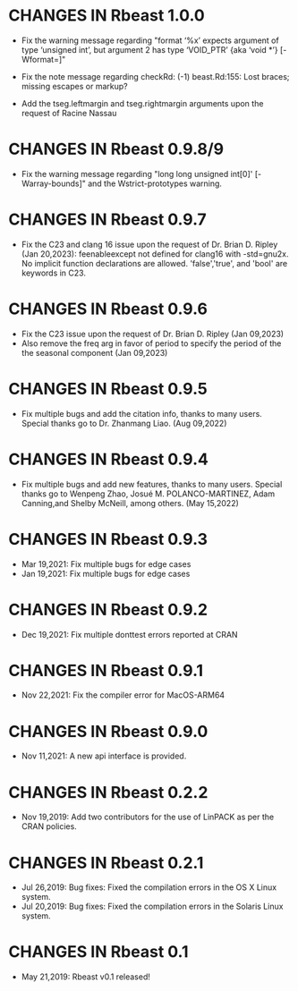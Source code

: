 # CHANGES IN Rbeast 1.0.0

* Fix the warning message regarding "format ‘%x’ expects argument of type ‘unsigned int’, but argument 2 has type ‘VOID_PTR’ {aka ‘void *’} [-Wformat=]"

* Fix the note message regarding checkRd: (-1) beast.Rd:155: Lost braces; missing escapes or markup?

* Add the tseg.leftmargin and tseg.rightmargin arguments upon the request of  Racine Nassau


# CHANGES IN Rbeast 0.9.8/9

* Fix the warning message regarding "long long unsigned int[0]' [-Warray-bounds]" and the Wstrict-prototypes warning.


# CHANGES IN Rbeast 0.9.7

* Fix the C23 and clang 16 issue upon the request of Dr. Brian D. Ripley (Jan 20,2023):
  feenableexcept not defined for clang16 with -std=gnu2x. No implicit function declarations
  are allowed. 'false','true', and 'bool' are keywords in C23.

# CHANGES IN Rbeast 0.9.6

* Fix the C23 issue upon the request of Dr. Brian D. Ripley (Jan 09,2023)
* Also remove the freq arg in favor of period to specify the period of the
 the seasonal component (Jan 09,2023)


# CHANGES IN Rbeast 0.9.5

* Fix multiple bugs and add the citation info, thanks to many users.
  Special thanks go to Dr. Zhanmang Liao. (Aug 09,2022)

# CHANGES IN Rbeast 0.9.4

* Fix multiple bugs and add new features, thanks to many users. Special 
  thanks go to Wenpeng Zhao, Josué M. POLANCO-MARTINEZ, Adam Canning,and 
  Shelby McNeill, among others. (May 15,2022)
  
# CHANGES IN Rbeast 0.9.3  

* Mar 19,2021:  Fix multiple bugs for edge cases
* Jan 19,2021:  Fix multiple bugs for edge cases

# CHANGES IN Rbeast 0.9.2  

* Dec 19,2021:  Fix multiple donttest errors reported at CRAN

# CHANGES IN Rbeast 0.9.1  

* Nov 22,2021: Fix the compiler error for MacOS-ARM64

# CHANGES IN Rbeast 0.9.0  

* Nov 11,2021: A new api interface is provided.

# CHANGES IN Rbeast 0.2.2 
 
* Nov 19,2019: Add two contributors for the use of LinPACK as per the CRAN policies.

# CHANGES IN Rbeast 0.2.1  

* Jul 26,2019: Bug fixes: Fixed the compilation errors in the OS X Linux system.
* Jul 20,2019: Bug fixes: Fixed the compilation errors in the Solaris Linux system.

# CHANGES IN Rbeast 0.1

* May 21,2019: Rbeast v0.1 released!

